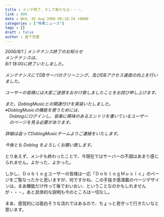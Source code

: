 ```yaml
---
title : メンテ終了、そして新たなる・・・。
link : 899
date : Wed, 02 Aug 2006 06:18:24 +0000
categories : ["時事ニュース"]
tags : []
draft : false
author : 倉下忠憲
---
```


<I> 2006/8/1 ] メンテナンス終了のお知らせ<BR>メンテナンスは、<BR>8/1 18:00に終了いたしました。<BR><BR>メンテナンスにてDBサーバのクリーニング、及びDBアクセス速度の向上を行いました。<BR><BR>ユーザーの皆様には大変ご迷惑をおかけ致しましたことをお詫び申し上げます。<BR><BR>また、DoblogMusicとの関連付けを実装いたしました。<BR>※DoblogMusicの機能を使うためには、<BR>　Doblogにログインし、音楽に興味のあるエントリを書いているユーザー<BR>　のページを見る必要があります。<BR><BR>詳細は追ってDoblogMusicチームよりご連絡をいたします。<BR><BR>今後とも Doblog をよろしくお願い致します。</I><BR><BR>とりあえず、メンテも終わったことで、今現在ではサーバーの不調はあまり感じられません。よかった、よかった。<BR><BR>しかし、Ｄｏｂｌｏｇユーザーの皆様は一応「ＤｏｂｌｏｇＭｕｓｉｃ」のページをご覧なったかと思いますが、何ですかね、この手抜き感満載のページデザインは。まあ機能だけ作って後でおいおい、ということなのかもしれませんが・・・。あと具体的な説明も今のところは一切なし。<BR><BR>まあ、感覚的には面白そうな流れではあるので、ちょっと見守って行きたいなと思います。<BR><br><br>
